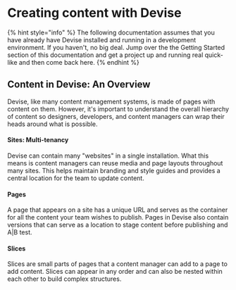 # Creating content with Devise

{% hint style="info" %}
The following documentation assumes that you have already have Devise installed and running in a development environment. If you haven't, no big deal. Jump over the the Getting Started section of this documentation and get a project up and running real quick-like and then come back here.
{% endhint %}

## Content in Devise: An Overview

Devise, like many content management systems, is made of pages with content on them. However, it's important to understand the overall hierarchy of content so designers, developers, and content managers can wrap their heads around what is possible. 

#### Sites: Multi-tenancy

Devise can contain many "websites" in a single installation. What this means is content managers can reuse media and page layouts throughout many sites. This helps maintain branding and style guides and provides a central location for the team to update content.

#### Pages

A page that appears on a site has a unique URL and serves as the container for all the content your team wishes to publish. Pages in Devise also contain versions that can serve as a location to stage content before publishing and A\|B test.

#### Slices

Slices are small parts of pages that a content manager can add to a page to add content. Slices can appear in any order and can also be nested within each other to build complex structures.



